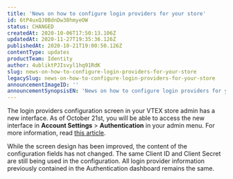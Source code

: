 ```yaml
---
title: 'News on how to configure login providers for your store'
id: 6tP4uxQJ0BdnDw38hmyeOW
status: CHANGED
createdAt: 2020-10-06T17:50:13.106Z
updatedAt: 2020-11-27T19:35:36.126Z
publishedAt: 2020-10-21T19:00:50.126Z
contentType: updates
productTeam: Identity
author: 4ubliktPJIsvyl1hq91RdK
slug: news-on-how-to-configure-login-providers-for-your-store
legacySlug: news-on-how-to-configure-login-providers-for-your-store
announcementImageID: ''
announcementSynopsisEN: 'News on how to configure login providers for your store'
---
```


The login providers configuration screen in your VTEX store admin has a new interface. As of October 21st, you will be able to access the new interface in **Account Settings** > **Authentication** in your admin menu. For more information, read [this article](https://help.vtex.com/en/tutorial/integracao-google-e-facebook-para-login--tutorials_513 "Configure login with Facebook and Google").

While the screen design has been improved, the content of the configuration fields has not changed. The same Client ID and Client Secret are still being used in the configuration. All login provider information previously contained in the Authentication dashboard remains the same.
